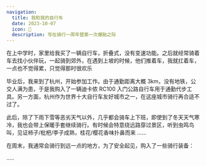 ```yaml
---
navigation:
  title: 我和我的自行车
  date: 2023-10-07
  icon: 🌲
  description: 写在骑行一周年暨第一次爆胎之际
---
```


在上中学时，家里给我买了一辆自行车，折叠式，没有变速功能。之后就经常骑着车去找小伙伴玩，一起骑到郊外，在遇到上坡的时候，他们推着车，我就扛着车，一点也不觉得累，只觉得那时很欢乐

毕业后，我来到了杭州，开始参加工作。由于通勤距离大概 3km，没有地铁，公交人满为患，于是我购入了一辆迪卡侬 RC100 入门公路自行车用于通勤代步工具。另一方面，杭州作为世界十大自行车友好城市之一，在这座城市骑行再合适不过了。

此后，除了下雨下雪等恶劣天气以外，几乎都会骑车上下班，即使到了冬天天气寒冷，我也会带上保暖手套继续骑行。有时候会特意绕远路穿过景区，听到虫鸣鸟叫，见证柿子/枇杷/李子成熟，桂花/樱花香味扑鼻而来 ……

在周末，我通常会骑行到远一点的地方，为了安全起见，购入了一些骑行装备：

.....
